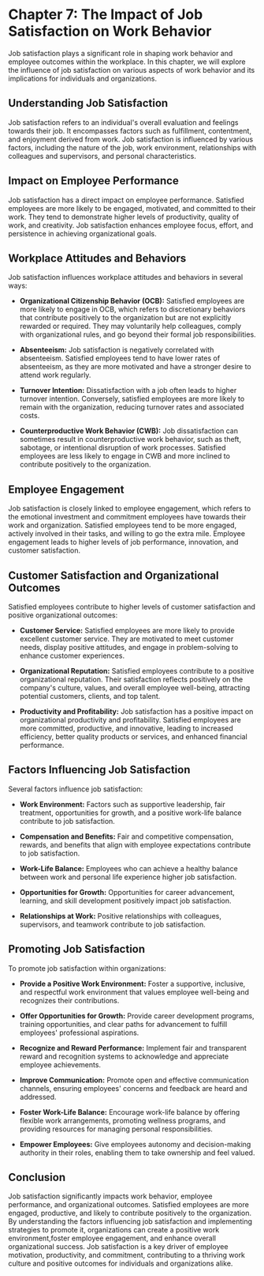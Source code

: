 Chapter 7: The Impact of Job Satisfaction on Work Behavior
==========================================================

Job satisfaction plays a significant role in shaping work behavior and employee outcomes within the workplace. In this chapter, we will explore the influence of job satisfaction on various aspects of work behavior and its implications for individuals and organizations.

**Understanding Job Satisfaction**
----------------------------------

Job satisfaction refers to an individual's overall evaluation and feelings towards their job. It encompasses factors such as fulfillment, contentment, and enjoyment derived from work. Job satisfaction is influenced by various factors, including the nature of the job, work environment, relationships with colleagues and supervisors, and personal characteristics.

**Impact on Employee Performance**
----------------------------------

Job satisfaction has a direct impact on employee performance. Satisfied employees are more likely to be engaged, motivated, and committed to their work. They tend to demonstrate higher levels of productivity, quality of work, and creativity. Job satisfaction enhances employee focus, effort, and persistence in achieving organizational goals.

**Workplace Attitudes and Behaviors**
-------------------------------------

Job satisfaction influences workplace attitudes and behaviors in several ways:

* **Organizational Citizenship Behavior (OCB):** Satisfied employees are more likely to engage in OCB, which refers to discretionary behaviors that contribute positively to the organization but are not explicitly rewarded or required. They may voluntarily help colleagues, comply with organizational rules, and go beyond their formal job responsibilities.

* **Absenteeism:** Job satisfaction is negatively correlated with absenteeism. Satisfied employees tend to have lower rates of absenteeism, as they are more motivated and have a stronger desire to attend work regularly.

* **Turnover Intention:** Dissatisfaction with a job often leads to higher turnover intention. Conversely, satisfied employees are more likely to remain with the organization, reducing turnover rates and associated costs.

* **Counterproductive Work Behavior (CWB):** Job dissatisfaction can sometimes result in counterproductive work behavior, such as theft, sabotage, or intentional disruption of work processes. Satisfied employees are less likely to engage in CWB and more inclined to contribute positively to the organization.

**Employee Engagement**
-----------------------

Job satisfaction is closely linked to employee engagement, which refers to the emotional investment and commitment employees have towards their work and organization. Satisfied employees tend to be more engaged, actively involved in their tasks, and willing to go the extra mile. Employee engagement leads to higher levels of job performance, innovation, and customer satisfaction.

**Customer Satisfaction and Organizational Outcomes**
-----------------------------------------------------

Satisfied employees contribute to higher levels of customer satisfaction and positive organizational outcomes:

* **Customer Service:** Satisfied employees are more likely to provide excellent customer service. They are motivated to meet customer needs, display positive attitudes, and engage in problem-solving to enhance customer experiences.

* **Organizational Reputation:** Satisfied employees contribute to a positive organizational reputation. Their satisfaction reflects positively on the company's culture, values, and overall employee well-being, attracting potential customers, clients, and top talent.

* **Productivity and Profitability:** Job satisfaction has a positive impact on organizational productivity and profitability. Satisfied employees are more committed, productive, and innovative, leading to increased efficiency, better quality products or services, and enhanced financial performance.

**Factors Influencing Job Satisfaction**
----------------------------------------

Several factors influence job satisfaction:

* **Work Environment:** Factors such as supportive leadership, fair treatment, opportunities for growth, and a positive work-life balance contribute to job satisfaction.

* **Compensation and Benefits:** Fair and competitive compensation, rewards, and benefits that align with employee expectations contribute to job satisfaction.

* **Work-Life Balance:** Employees who can achieve a healthy balance between work and personal life experience higher job satisfaction.

* **Opportunities for Growth:** Opportunities for career advancement, learning, and skill development positively impact job satisfaction.

* **Relationships at Work:** Positive relationships with colleagues, supervisors, and teamwork contribute to job satisfaction.

**Promoting Job Satisfaction**
------------------------------

To promote job satisfaction within organizations:

* **Provide a Positive Work Environment:** Foster a supportive, inclusive, and respectful work environment that values employee well-being and recognizes their contributions.

* **Offer Opportunities for Growth:** Provide career development programs, training opportunities, and clear paths for advancement to fulfill employees' professional aspirations.

* **Recognize and Reward Performance:** Implement fair and transparent reward and recognition systems to acknowledge and appreciate employee achievements.

* **Improve Communication:** Promote open and effective communication channels, ensuring employees' concerns and feedback are heard and addressed.

* **Foster Work-Life Balance:** Encourage work-life balance by offering flexible work arrangements, promoting wellness programs, and providing resources for managing personal responsibilities.

* **Empower Employees:** Give employees autonomy and decision-making authority in their roles, enabling them to take ownership and feel valued.

**Conclusion**
--------------

Job satisfaction significantly impacts work behavior, employee performance, and organizational outcomes. Satisfied employees are more engaged, productive, and likely to contribute positively to the organization. By understanding the factors influencing job satisfaction and implementing strategies to promote it, organizations can create a positive work environment,foster employee engagement, and enhance overall organizational success. Job satisfaction is a key driver of employee motivation, productivity, and commitment, contributing to a thriving work culture and positive outcomes for individuals and organizations alike.
